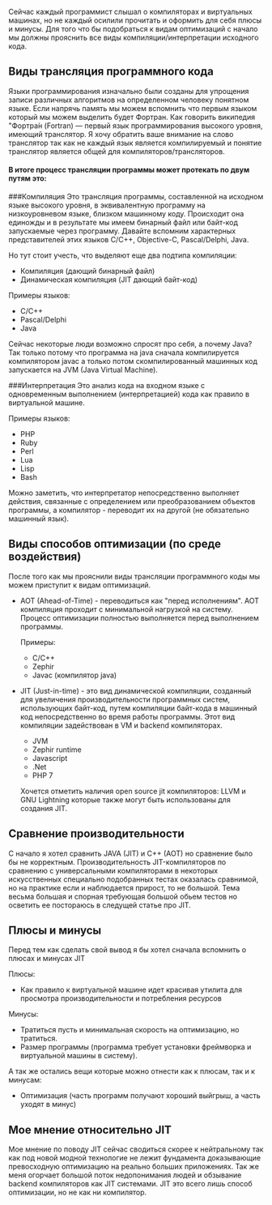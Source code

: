 Сейчас каждый программист слышал о компиляторах и виртуальных машинах, но не каждый осилили прочитать и оформить для себя плюсы и минусы.
Для того что бы подобраться к видам оптимизаций с начало мы должны прояснить все виды компиляции/интерпретации исходного кода.

## Виды трансляция программного кода

Языки программирования изначально были созданы для упрощения записи различных алгоритмов на определенном человеку понятном языке. Если напрячь память мы можем вспомнить что первым языком который мы можем выделить будет Фортран.
Как говорить википедия "Фортра́н (Fortran) — первый язык программирования высокого уровня, имеющий транслятор. Я хочу обратить ваше внимание на слово транслятор так как не каждый язык является компилируемый и понятие транслятор является общей для компиляторов/трансляторов.

#### В итоге процесс трансляции программы может протекать по двум путям это:

###Компиляция
Это трансляция программы, составленной на исходном языке высокого уровня, в эквивалентную программу на низкоуровневом языке, близком машинному коду. Происходит она единожды и в результате мы имеем бинарный файл или байт-код запускаемые через программу.
Давайте вспомним характерных представителей этих языков С/С++, Objective-C, Pascal/Delphi, Java.

Но тут стоит учесть, что выделяют еще два подтипа компиляции:
- Компиляция (дающий бинарный файл)
- Динамическая компиляция (JIT дающий байт-код)

Примеры языков:
- C/C++
- Pascal/Delphi
- Java

Сейчас некоторые люди возможно спросят про себя, а почему Java? Так только потому что программа на java сначала компилируется компилятором javac а только потом скомпилированный машинных код запускается на JVM (Java Virtual Machine).

###Интерпретация
Это анализ кода на входном языке с одновременным выполнением (интерпретацией) кода как правило в виртуальной машине.

Примеры языков:
- PHP
- Ruby
- Perl
- Lua
- Lisp
- Bash

Можно заметить, что интерпретатор непосредственно выполняет действия, связанные с определением или преобразованием объектов программы, а компилятор - переводит их на другой (не обязательно машинный язык).

## Виды способов оптимизации (по среде воздействия)

После того как мы прояснили виды трансляции программного коды мы можем приступит к видам оптимизаций.

-	AOT (Ahead-of-Time) - переводиться как "перед исполнениям". АОТ компиляция проходит с минимальной нагрузкой на систему. Процесс оптимизации полностью выполняется перед выполнением программы.

	Примеры:

	- С/C++
	- Zephir
	- Javac (компилятор java)

- JIT (Just-in-time) - это вид динамической компиляции, созданный для увеличения производительности программных систем, использующих байт-код, путем компиляции байт-кода в машинный код непосредственно во время работы программы. Этот вид компиляции задействован в VM и backend компиляторах.

	- JVM
	- Zephir runtime
	- Javascript
	- .Net
	- PHP 7

	Хочется отметить наличия open source jit компиляторов: LLVM и GNU Lightning которые также могут быть использованы для создания JIT.

## Сравнение производительности

С начало я хотел сравнить JAVA (JIT) и C++ (AOT) но сравнение было бы не корректным. Производительность JIT-компиляторов по сравнению с универсальными компиляторами в некоторых искусственных специально подобранных тестах оказалась сравнимой, но на практике если и наблюдается прирост, то не большой.
Тема весьма большая и спорная требующая большой обьем тестов но осветить ее постораюсь в следущей статье про JIT.


## Плюсы и минусы

Перед тем как сделать свой вывод я бы хотел сначала вспомнить о плюсах и минусах JIT

Плюсы:
+ Как правило к виртуальной машине идет красивая утилита для просмотра производительности и потребления ресурсов

Минусы:
- Тратиться пусть и минимальная скорость на оптимизацию, но тратиться.
- Размер программы (программа требует установки фреймворка и виртуальной машины в систему).

А так же остались вещи которые можно отнести как к плюсам, так и к минусам:
- Оптимизация (часть программ получают хороший выйгрыш, а часть уходят в минус)

## Мое мнение относительно JIT

Мое мнение по поводу JIT сейчас сводиться скорее к нейтральному так как под новой модной технологие не лежит фундамента доказывающие превосходную оптимизацию на реально больших приложениях.
Так же меня огорчает большой поток недопонимания людей и обзывание backend компиляторов как JIT системами. JIT это всего лишь способ оптимизации, но не как ни компилятор.